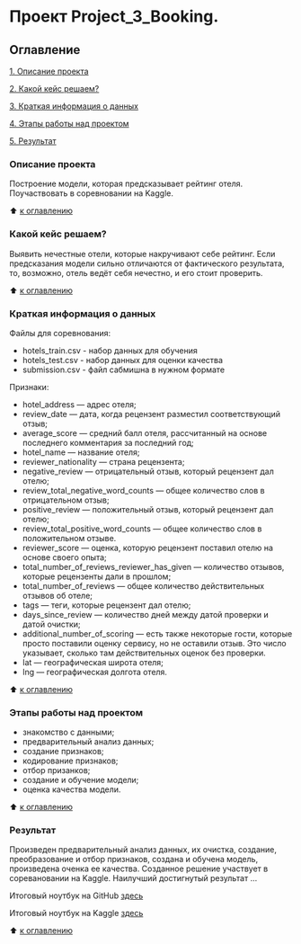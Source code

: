 # Проект Project_3_Booking. 

## Оглавление

[1. Описание проекта](https://github.com/LNarnia/new_DS/tree/main/Skillfactory/project_3_EDA#Описание-проекта)

[2. Какой кейс решаем?](https://github.com/LNarnia/new_DS/tree/main/Skillfactory/project_3_EDA#Какой-кейс-решаем?)

[3. Краткая информация о данных](https://github.com/LNarnia/new_DS/tree/main/Skillfactory/project_3_EDA#Краткая-информация-о-данных)

[4. Этапы работы над проектом](https://github.com/LNarnia/new_DS/tree/main/Skillfactory/project_3_EDA#Этапы-работы-над-проектом)

[5. Результат](https://github.com/LNarnia/new_DS/tree/main/Skillfactory/project_3_EDA#Результат)

### Описание проекта
Построение модели, которая предсказывает рейтинг отеля. Поучаствовать в соревновании на Kaggle.

:arrow_up: [к оглавлению](https://github.com/LNarnia/new_DS/tree/main/Skillfactory/project_3_EDA#Оглавление)

### Какой кейс решаем?
Выявить нечестные отели, которые накручивают себе рейтинг. Если предсказания модели сильно отличаются от фактического результата, то, возможно, отель ведёт себя нечестно, и его стоит проверить.

:arrow_up: [к оглавлению](https://github.com/LNarnia/new_DS/tree/main/Skillfactory/project_3_EDA#Оглавление)

### Краткая информация о данных

Файлы для соревнования:

- hotels_train.csv - набор данных для обучения
- hotels_test.csv - набор данных для оценки качества
- submission.csv - файл сабмишна в нужном формате

Признаки:
- hotel_address — адрес отеля;
- review_date — дата, когда рецензент разместил соответствующий отзыв;
- average_score — средний балл отеля, рассчитанный на основе последнего комментария за последний год;
- hotel_name — название отеля;
- reviewer_nationality — страна рецензента;
- negative_review — отрицательный отзыв, который рецензент дал отелю;
- review_total_negative_word_counts — общее количество слов в отрицательном отзыв;
- positive_review — положительный отзыв, который рецензент дал отелю;
- review_total_positive_word_counts — общее количество слов в положительном отзыве.
- reviewer_score — оценка, которую рецензент поставил отелю на основе своего опыта;
- total_number_of_reviews_reviewer_has_given — количество отзывов, которые рецензенты дали в прошлом;
- total_number_of_reviews — общее количество действительных отзывов об отеле;
- tags — теги, которые рецензент дал отелю;
- days_since_review — количество дней между датой проверки и датой очистки;
- additional_number_of_scoring — есть также некоторые гости, которые просто поставили оценку сервису, но не оставили отзыв. Это число указывает, сколько там действительных оценок без проверки.
- lat — географическая широта отеля;
- lng — географическая долгота отеля.

:arrow_up: [к оглавлению](https://github.com/LNarnia/new_DS/tree/main/Skillfactory/project_3_EDA#Оглавление)

### Этапы работы над проектом
- знакомство с данными;
- предварительный анализ данных;
- создание признаков;
- кодирование признаков;
- отбор призанков;
- создание и обучение модели;
- оценка качества модели.

:arrow_up: [к оглавлению](https://github.com/LNarnia/new_DS/tree/main/Skillfactory/project_3_EDA#Оглавление)

### Результат

Произведен предварительный анализ данных, их очистка, создание, преобразование и отбор признаков, создана и обучена модель, произведена оченка ее качества. Созданное решение участвует в соревановании на Kaggle. Наилучший достигнутый результат ...


Итоговый ноутбук на GitHub [здесь](https://github.com/LNarnia/new_DS/blob/main/Skillfactory/project_3_EDA/project-3-booking-ready.ipynb)

Итоговый ноутбук на Kaggle [здесь](https://www.kaggle.com/code/lnarnia/project-3-booking-ready)


:arrow_up: [к оглавлению](https://github.com/LNarnia/new_DS/tree/main/Skillfactory/project_3_EDA#Оглавление)
